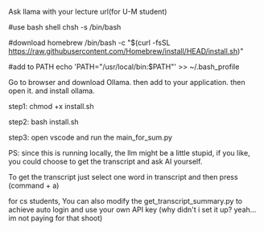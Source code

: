 Ask llama with your lecture url(for U-M student)



#use bash shell
chsh -s /bin/bash 

#download homebrew
/bin/bash -c "$(curl -fsSL https://raw.githubusercontent.com/Homebrew/install/HEAD/install.sh)"


#add to PATH
echo 'PATH="/usr/local/bin:$PATH"' >> ~/.bash_profile   


Go to browser and download Ollama.  then add to your application. then open it. and install ollama. 



step1:    chmod +x install.sh

step2:     bash install.sh

step3:      open vscode and run the main_for_sum.py 



PS: since this is running locally, the llm might be a little stupid, if you like, you could choose to get the transcript and ask AI yourself. 

To get the transcript just select one word in transcript and then press (command + a) 


for cs students, You can also modify the get_transcript_summary.py to achieve auto login and use your own API key (why didn't i set it up? yeah... im not paying for that shoot)



